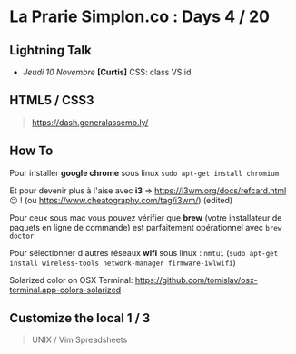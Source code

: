 # La Prarie Simplon.co : Days 4 / 20

## Lightning Talk

- _Jeudi 10 Novembre_ **[Curtis]** CSS: class VS id

## HTML5 / CSS3

> https://dash.generalassemb.ly/

## How To

Pour installer **google chrome** sous linux `sudo apt-get install chromium`

Et pour devenir plus à l'aise avec **i3** => https://i3wm.org/docs/refcard.html :wink: ! (ou https://www.cheatography.com/tag/i3wm/) (edited)

Pour ceux sous mac vous pouvez vérifier que **brew** (votre installateur de paquets en ligne de commande) est parfaitement opérationnel avec `brew doctor`

Pour sélectionner d'autres réseaux **wifi** sous linux : `nmtui` (`sudo apt-get install wireless-tools network-manager firmware-iwlwifi`)

Solarized color on OSX Terminal: https://github.com/tomislav/osx-terminal.app-colors-solarized

## Customize the local 1 / 3

> UNIX / Vim Spreadsheets
